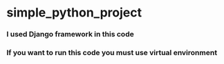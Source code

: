 # simple_python_project
### I used Django framework in this code
### If you want to run this code you must use virtual environment
